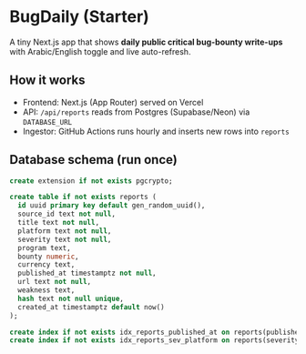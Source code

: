 # BugDaily (Starter)

A tiny Next.js app that shows **daily public critical bug-bounty write-ups** with Arabic/English toggle and live auto-refresh.

## How it works
- Frontend: Next.js (App Router) served on Vercel
- API: `/api/reports` reads from Postgres (Supabase/Neon) via `DATABASE_URL`
- Ingestor: GitHub Actions runs hourly and inserts new rows into `reports`

## Database schema (run once)
```sql
create extension if not exists pgcrypto;

create table if not exists reports (
  id uuid primary key default gen_random_uuid(),
  source_id text not null,
  title text not null,
  platform text not null,
  severity text not null,
  program text,
  bounty numeric,
  currency text,
  published_at timestamptz not null,
  url text not null,
  weakness text,
  hash text not null unique,
  created_at timestamptz default now()
);

create index if not exists idx_reports_published_at on reports(published_at desc);
create index if not exists idx_reports_sev_platform on reports(severity, platform);
```
